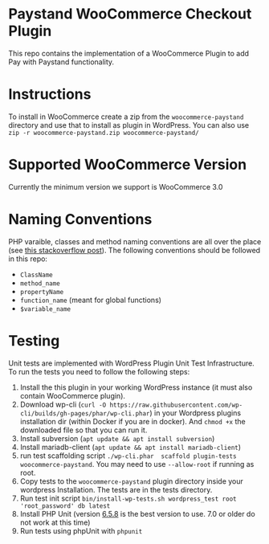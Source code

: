# Paystand WooCommerce Checkout Plugin

This repo contains the implementation of a WooCommerce Plugin to add Pay with Paystand functionality.

# Instructions
To install in WooCommerce create a zip from the `woocommerce-paystand` directory and use that to install as plugin in WordPress. 
You can also use `zip -r woocommerce-paystand.zip woocommerce-paystand/`
# Supported WooCommerce Version

Currently the minimum version we support is WooCommerce 3.0

# Naming Conventions

PHP varaible, classes and method naming conventions are all over the place (see [this stackoverflow post](https://softwareengineering.stackexchange.com/a/149321)).
The following conventions should be followed in this repo:

 - `ClassName`
 - `method_name`
 - `propertyName`
 - `function_name` (meant for global functions)
 - `$variable_name`

# Testing

Unit tests are implemented with WordPress Plugin Unit Test Infrastructure. To run the tests you need to follow the following steps:

1. Install the this plugin in your working WordPress instance (it must also contain WooCommerce plugin).
2. Download wp-cli (`curl -O https://raw.githubusercontent.com/wp-cli/builds/gh-pages/phar/wp-cli.phar`) in your Wordpress plugins installation dir (within Docker if you are in docker). And `chmod +x` the downloaded file so that you can run it.
3. Install subversion (`apt update && apt install subversion`)
4. Install mariadb-client (`apt update && apt install mariadb-client`)
5. run test scaffolding script `./wp-cli.phar  scaffold plugin-tests woocommerce-paystand`. You may need to use `--allow-root` if running as root.
6. Copy tests  to the `woocommerce-paystand` plugin directory inside your wordpress Installation. The tests are in the tests directory.
7. Run test init script  `bin/install-wp-tests.sh wordpress_test root 'root_password' db latest`
8. Install PHP Unit (version [6.5.8](https://phar.phpunit.de/phpunit-6.5.8.phar) is the best version to use. 7.0 or older do not work at this time)
9. Run tests using phpUnit with  `phpunit`